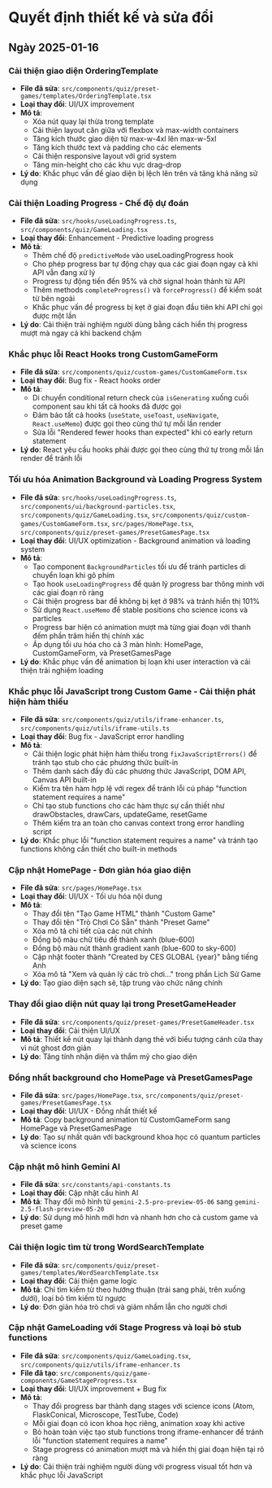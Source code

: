 
# Quyết định thiết kế và sửa đổi

## Ngày 2025-01-16

### Cải thiện giao diện OrderingTemplate
- **File đã sửa**: `src/components/quiz/preset-games/templates/OrderingTemplate.tsx`
- **Loại thay đổi**: UI/UX improvement
- **Mô tả**: 
  - Xóa nút quay lại thừa trong template
  - Cải thiện layout căn giữa với flexbox và max-width containers
  - Tăng kích thước giao diện từ max-w-4xl lên max-w-5xl
  - Tăng kích thước text và padding cho các elements
  - Cải thiện responsive layout với grid system
  - Tăng min-height cho các khu vực drag-drop
- **Lý do**: Khắc phục vấn đề giao diện bị lệch lên trên và tăng khả năng sử dụng

### Cải thiện Loading Progress - Chế độ dự đoán
- **File đã sửa**: `src/hooks/useLoadingProgress.ts`, `src/components/quiz/GameLoading.tsx`
- **Loại thay đổi**: Enhancement - Predictive loading progress
- **Mô tả**: 
  - Thêm chế độ `predictiveMode` vào useLoadingProgress hook
  - Cho phép progress bar tự động chạy qua các giai đoạn ngay cả khi API vẫn đang xử lý
  - Progress tự động tiến đến 95% và chờ signal hoàn thành từ API
  - Thêm methods `completeProgress()` và `forceProgress()` để kiểm soát từ bên ngoài
  - Khắc phục vấn đề progress bị kẹt ở giai đoạn đầu tiên khi API chỉ gọi được một lần
- **Lý do**: Cải thiện trải nghiệm người dùng bằng cách hiển thị progress mượt mà ngay cả khi backend chậm

### Khắc phục lỗi React Hooks trong CustomGameForm
- **File đã sửa**: `src/components/quiz/custom-games/CustomGameForm.tsx`
- **Loại thay đổi**: Bug fix - React hooks order
- **Mô tả**: 
  - Di chuyển conditional return check của `isGenerating` xuống cuối component sau khi tất cả hooks đã được gọi
  - Đảm bảo tất cả hooks (`useState`, `useToast`, `useNavigate`, `React.useMemo`) được gọi theo cùng thứ tự mỗi lần render
  - Sửa lỗi "Rendered fewer hooks than expected" khi có early return statement
- **Lý do**: React yêu cầu hooks phải được gọi theo cùng thứ tự trong mỗi lần render để tránh lỗi

### Tối ưu hóa Animation Background và Loading Progress System
- **File đã sửa**: `src/hooks/useLoadingProgress.ts`, `src/components/ui/background-particles.tsx`, `src/components/quiz/GameLoading.tsx`, `src/components/quiz/custom-games/CustomGameForm.tsx`, `src/pages/HomePage.tsx`, `src/components/quiz/preset-games/PresetGamesPage.tsx`
- **Loại thay đổi**: UI/UX optimization - Background animation và loading system
- **Mô tả**: 
  - Tạo component `BackgroundParticles` tối ưu để tránh particles di chuyển loạn khi gõ phím
  - Tạo hook `useLoadingProgress` để quản lý progress bar thông minh với các giai đoạn rõ ràng
  - Cải thiện progress bar để không bị kẹt ở 98% và tránh hiển thị 101%
  - Sử dụng `React.useMemo` để stable positions cho science icons và particles
  - Progress bar hiện có animation mượt mà từng giai đoạn với thanh đếm phần trăm hiển thị chính xác
  - Áp dụng tối ưu hóa cho cả 3 màn hình: HomePage, CustomGameForm, và PresetGamesPage
- **Lý do**: Khắc phục vấn đề animation bị loạn khi user interaction và cải thiện trải nghiệm loading

### Khắc phục lỗi JavaScript trong Custom Game - Cải thiện phát hiện hàm thiếu
- **File đã sửa**: `src/components/quiz/utils/iframe-enhancer.ts`, `src/components/quiz/utils/iframe-utils.ts`
- **Loại thay đổi**: Bug fix - JavaScript error handling
- **Mô tả**: 
  - Cải thiện logic phát hiện hàm thiếu trong `fixJavaScriptErrors()` để tránh tạo stub cho các phương thức built-in
  - Thêm danh sách đầy đủ các phương thức JavaScript, DOM API, Canvas API built-in
  - Kiểm tra tên hàm hợp lệ với regex để tránh lỗi cú pháp "function statement requires a name"
  - Chỉ tạo stub functions cho các hàm thực sự cần thiết như drawObstacles, drawCars, updateGame, resetGame
  - Thêm kiểm tra an toàn cho canvas context trong error handling script
- **Lý do**: Khắc phục lỗi "function statement requires a name" và tránh tạo functions không cần thiết cho built-in methods

### Cập nhật HomePage - Đơn giản hóa giao diện
- **File đã sửa**: `src/pages/HomePage.tsx`
- **Loại thay đổi**: UI/UX - Tối ưu hóa nội dung
- **Mô tả**: 
  - Thay đổi tên "Tạo Game HTML" thành "Custom Game"
  - Thay đổi tên "Trò Chơi Có Sẵn" thành "Preset Game"
  - Xóa mô tả chi tiết của các nút chính
  - Đồng bộ màu chữ tiêu đề thành xanh (blue-600)
  - Đồng bộ màu nút thành gradient xanh (blue-600 to sky-600)
  - Cập nhật footer thành "Created by CES GLOBAL {year}" bằng tiếng Anh
  - Xóa mô tả "Xem và quản lý các trò chơi..." trong phần Lịch Sử Game
- **Lý do**: Tạo giao diện sạch sẽ, tập trung vào chức năng chính

### Thay đổi giao diện nút quay lại trong PresetGameHeader
- **File đã sửa**: `src/components/quiz/preset-games/PresetGameHeader.tsx`
- **Loại thay đổi**: Cải thiện UI/UX
- **Mô tả**: Thiết kế nút quay lại thành dạng thẻ với biểu tượng cánh cửa thay vì nút ghost đơn giản
- **Lý do**: Tăng tính nhận diện và thẩm mỹ cho giao diện

### Đồng nhất background cho HomePage và PresetGamesPage
- **File đã sửa**: `src/pages/HomePage.tsx`, `src/components/quiz/preset-games/PresetGamesPage.tsx`
- **Loại thay đổi**: UI/UX - Đồng nhất thiết kế
- **Mô tả**: Copy background animation từ CustomGameForm sang HomePage và PresetGamesPage
- **Lý do**: Tạo sự nhất quán với background khoa học có quantum particles và science icons

### Cập nhật mô hình Gemini AI
- **File đã sửa**: `src/constants/api-constants.ts`
- **Loại thay đổi**: Cập nhật cấu hình AI
- **Mô tả**: Thay đổi mô hình từ `gemini-2.5-pro-preview-05-06` sang `gemini-2.5-flash-preview-05-20`
- **Lý do**: Sử dụng mô hình mới hơn và nhanh hơn cho cả custom game và preset game

### Cải thiện logic tìm từ trong WordSearchTemplate
- **File đã sửa**: `src/components/quiz/preset-games/templates/WordSearchTemplate.tsx`
- **Loại thay đổi**: Cải thiện game logic
- **Mô tả**: Chỉ tìm kiếm từ theo hướng thuận (trái sang phải, trên xuống dưới), loại bỏ tìm kiếm từ ngược
- **Lý do**: Đơn giản hóa trò chơi và giảm nhầm lẫn cho người chơi

### Cập nhật GameLoading với Stage Progress và loại bỏ stub functions
- **File đã sửa**: `src/components/quiz/GameLoading.tsx`, `src/components/quiz/utils/iframe-enhancer.ts`
- **File đã tạo**: `src/components/quiz/game-components/GameStageProgress.tsx`
- **Loại thay đổi**: UI/UX improvement + Bug fix
- **Mô tả**: 
  - Thay đổi progress bar thành dạng stages với science icons (Atom, FlaskConical, Microscope, TestTube, Code)
  - Mỗi giai đoạn có icon khoa học riêng, animation xoay khi active
  - Bỏ hoàn toàn việc tạo stub functions trong iframe-enhancer để tránh lỗi "function statement requires a name"
  - Stage progress có animation mượt mà và hiển thị giai đoạn hiện tại rõ ràng
- **Lý do**: Cải thiện trải nghiệm người dùng với progress visual tốt hơn và khắc phục lỗi JavaScript
